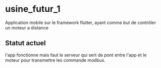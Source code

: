 # usine_futur_1

Application mobile sur le framework flutter, ayant comme but de contrôler un moteur a distance

## Statut actuel 

l'app fonctionne mais faut le serveur qui sert de pont entre l'app et le moteur pour transmettre les commande modbus.
